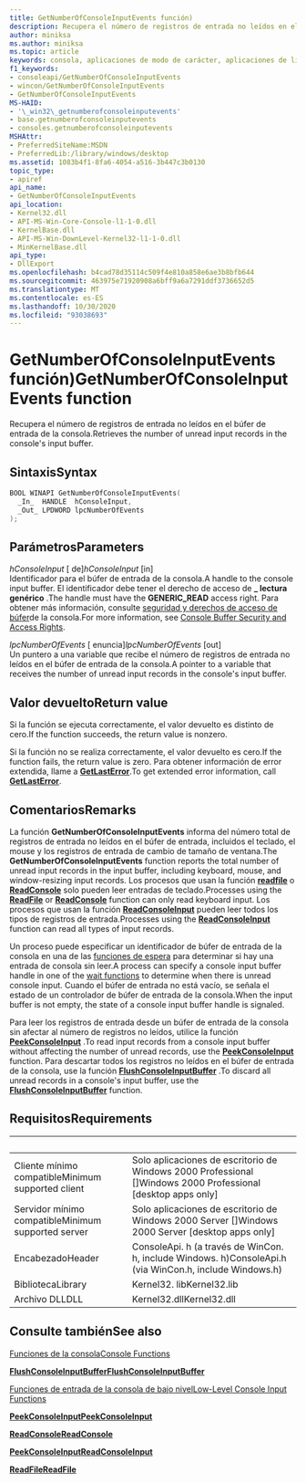 ```yaml
---
title: GetNumberOfConsoleInputEvents función)
description: Recupera el número de registros de entrada no leídos en el búfer de entrada de la consola.
author: miniksa
ms.author: miniksa
ms.topic: article
keywords: consola, aplicaciones de modo de carácter, aplicaciones de línea de comandos, aplicaciones de terminal, API de consola
f1_keywords:
- consoleapi/GetNumberOfConsoleInputEvents
- wincon/GetNumberOfConsoleInputEvents
- GetNumberOfConsoleInputEvents
MS-HAID:
- '\_win32\_getnumberofconsoleinputevents'
- base.getnumberofconsoleinputevents
- consoles.getnumberofconsoleinputevents
MSHAttr:
- PreferredSiteName:MSDN
- PreferredLib:/library/windows/desktop
ms.assetid: 1083b4f1-8fa6-4054-a516-3b447c3b0130
topic_type:
- apiref
api_name:
- GetNumberOfConsoleInputEvents
api_location:
- Kernel32.dll
- API-MS-Win-Core-Console-l1-1-0.dll
- KernelBase.dll
- API-MS-Win-DownLevel-Kernel32-l1-1-0.dll
- MinKernelBase.dll
api_type:
- DllExport
ms.openlocfilehash: b4cad78d35114c509f4e810a858e6ae3b8bfb644
ms.sourcegitcommit: 463975e71920908a6bff9a6a7291ddf3736652d5
ms.translationtype: MT
ms.contentlocale: es-ES
ms.lasthandoff: 10/30/2020
ms.locfileid: "93038693"
---
```

# <a name="getnumberofconsoleinputevents-function"></a><span data-ttu-id="e5f62-104">GetNumberOfConsoleInputEvents función)</span><span class="sxs-lookup"><span data-stu-id="e5f62-104">GetNumberOfConsoleInputEvents function</span></span>

<span data-ttu-id="e5f62-105">Recupera el número de registros de entrada no leídos en el búfer de entrada de la consola.</span><span class="sxs-lookup"><span data-stu-id="e5f62-105">Retrieves the number of unread input records in the console's input buffer.</span></span>

## <a name="syntax"></a><span data-ttu-id="e5f62-106">Sintaxis</span><span class="sxs-lookup"><span data-stu-id="e5f62-106">Syntax</span></span>

```C
BOOL WINAPI GetNumberOfConsoleInputEvents(
  _In_  HANDLE  hConsoleInput,
  _Out_ LPDWORD lpcNumberOfEvents
);
```

## <a name="parameters"></a><span data-ttu-id="e5f62-107">Parámetros</span><span class="sxs-lookup"><span data-stu-id="e5f62-107">Parameters</span></span>

<span data-ttu-id="e5f62-108">*hConsoleInput* \[ de\]</span><span class="sxs-lookup"><span data-stu-id="e5f62-108">*hConsoleInput* \[in\]</span></span>  
<span data-ttu-id="e5f62-109">Identificador para el búfer de entrada de la consola.</span><span class="sxs-lookup"><span data-stu-id="e5f62-109">A handle to the console input buffer.</span></span> <span data-ttu-id="e5f62-110">El identificador debe tener el derecho de acceso de **\_ lectura genérico** .</span><span class="sxs-lookup"><span data-stu-id="e5f62-110">The handle must have the **GENERIC\_READ** access right.</span></span> <span data-ttu-id="e5f62-111">Para obtener más información, consulte [seguridad y derechos de acceso de búfer](console-buffer-security-and-access-rights.md)de la consola.</span><span class="sxs-lookup"><span data-stu-id="e5f62-111">For more information, see [Console Buffer Security and Access Rights](console-buffer-security-and-access-rights.md).</span></span>

<span data-ttu-id="e5f62-112">*lpcNumberOfEvents* \[ enuncia\]</span><span class="sxs-lookup"><span data-stu-id="e5f62-112">*lpcNumberOfEvents* \[out\]</span></span>  
<span data-ttu-id="e5f62-113">Un puntero a una variable que recibe el número de registros de entrada no leídos en el búfer de entrada de la consola.</span><span class="sxs-lookup"><span data-stu-id="e5f62-113">A pointer to a variable that receives the number of unread input records in the console's input buffer.</span></span>

## <a name="return-value"></a><span data-ttu-id="e5f62-114">Valor devuelto</span><span class="sxs-lookup"><span data-stu-id="e5f62-114">Return value</span></span>

<span data-ttu-id="e5f62-115">Si la función se ejecuta correctamente, el valor devuelto es distinto de cero.</span><span class="sxs-lookup"><span data-stu-id="e5f62-115">If the function succeeds, the return value is nonzero.</span></span>

<span data-ttu-id="e5f62-116">Si la función no se realiza correctamente, el valor devuelto es cero.</span><span class="sxs-lookup"><span data-stu-id="e5f62-116">If the function fails, the return value is zero.</span></span> <span data-ttu-id="e5f62-117">Para obtener información de error extendida, llame a [**GetLastError**](https://msdn.microsoft.com/library/windows/desktop/ms679360).</span><span class="sxs-lookup"><span data-stu-id="e5f62-117">To get extended error information, call [**GetLastError**](https://msdn.microsoft.com/library/windows/desktop/ms679360).</span></span>

## <a name="remarks"></a><span data-ttu-id="e5f62-118">Comentarios</span><span class="sxs-lookup"><span data-stu-id="e5f62-118">Remarks</span></span>

<span data-ttu-id="e5f62-119">La función **GetNumberOfConsoleInputEvents** informa del número total de registros de entrada no leídos en el búfer de entrada, incluidos el teclado, el mouse y los registros de entrada de cambio de tamaño de ventana.</span><span class="sxs-lookup"><span data-stu-id="e5f62-119">The **GetNumberOfConsoleInputEvents** function reports the total number of unread input records in the input buffer, including keyboard, mouse, and window-resizing input records.</span></span> <span data-ttu-id="e5f62-120">Los procesos que usan la función [**readfile**](https://msdn.microsoft.com/library/windows/desktop/aa365467) o [**ReadConsole**](readconsole.md) solo pueden leer entradas de teclado.</span><span class="sxs-lookup"><span data-stu-id="e5f62-120">Processes using the [**ReadFile**](https://msdn.microsoft.com/library/windows/desktop/aa365467) or [**ReadConsole**](readconsole.md) function can only read keyboard input.</span></span> <span data-ttu-id="e5f62-121">Los procesos que usan la función [**ReadConsoleInput**](readconsoleinput.md) pueden leer todos los tipos de registros de entrada.</span><span class="sxs-lookup"><span data-stu-id="e5f62-121">Processes using the [**ReadConsoleInput**](readconsoleinput.md) function can read all types of input records.</span></span>

<span data-ttu-id="e5f62-122">Un proceso puede especificar un identificador de búfer de entrada de la consola en una de las [funciones de espera](https://msdn.microsoft.com/library/windows/desktop/ms687069) para determinar si hay una entrada de consola sin leer.</span><span class="sxs-lookup"><span data-stu-id="e5f62-122">A process can specify a console input buffer handle in one of the [wait functions](https://msdn.microsoft.com/library/windows/desktop/ms687069) to determine when there is unread console input.</span></span> <span data-ttu-id="e5f62-123">Cuando el búfer de entrada no está vacío, se señala el estado de un controlador de búfer de entrada de la consola.</span><span class="sxs-lookup"><span data-stu-id="e5f62-123">When the input buffer is not empty, the state of a console input buffer handle is signaled.</span></span>

<span data-ttu-id="e5f62-124">Para leer los registros de entrada desde un búfer de entrada de la consola sin afectar al número de registros no leídos, utilice la función [**PeekConsoleInput**](peekconsoleinput.md) .</span><span class="sxs-lookup"><span data-stu-id="e5f62-124">To read input records from a console input buffer without affecting the number of unread records, use the [**PeekConsoleInput**](peekconsoleinput.md) function.</span></span> <span data-ttu-id="e5f62-125">Para descartar todos los registros no leídos en el búfer de entrada de la consola, use la función [**FlushConsoleInputBuffer**](flushconsoleinputbuffer.md) .</span><span class="sxs-lookup"><span data-stu-id="e5f62-125">To discard all unread records in a console's input buffer, use the [**FlushConsoleInputBuffer**](flushconsoleinputbuffer.md) function.</span></span>

## <a name="requirements"></a><span data-ttu-id="e5f62-126">Requisitos</span><span class="sxs-lookup"><span data-stu-id="e5f62-126">Requirements</span></span>

| &nbsp; | &nbsp; |
|-|-|
| <span data-ttu-id="e5f62-127">Cliente mínimo compatible</span><span class="sxs-lookup"><span data-stu-id="e5f62-127">Minimum supported client</span></span> | <span data-ttu-id="e5f62-128">Solo aplicaciones de escritorio de Windows 2000 Professional \[\]</span><span class="sxs-lookup"><span data-stu-id="e5f62-128">Windows 2000 Professional \[desktop apps only\]</span></span> |
| <span data-ttu-id="e5f62-129">Servidor mínimo compatible</span><span class="sxs-lookup"><span data-stu-id="e5f62-129">Minimum supported server</span></span> | <span data-ttu-id="e5f62-130">Solo aplicaciones de escritorio de Windows 2000 Server \[\]</span><span class="sxs-lookup"><span data-stu-id="e5f62-130">Windows 2000 Server \[desktop apps only\]</span></span> |
| <span data-ttu-id="e5f62-131">Encabezado</span><span class="sxs-lookup"><span data-stu-id="e5f62-131">Header</span></span> | <span data-ttu-id="e5f62-132">ConsoleApi. h (a través de WinCon. h, include Windows. h)</span><span class="sxs-lookup"><span data-stu-id="e5f62-132">ConsoleApi.h (via WinCon.h, include Windows.h)</span></span> |
| <span data-ttu-id="e5f62-133">Biblioteca</span><span class="sxs-lookup"><span data-stu-id="e5f62-133">Library</span></span> | <span data-ttu-id="e5f62-134">Kernel32. lib</span><span class="sxs-lookup"><span data-stu-id="e5f62-134">Kernel32.lib</span></span> |
| <span data-ttu-id="e5f62-135">Archivo DLL</span><span class="sxs-lookup"><span data-stu-id="e5f62-135">DLL</span></span> | <span data-ttu-id="e5f62-136">Kernel32.dll</span><span class="sxs-lookup"><span data-stu-id="e5f62-136">Kernel32.dll</span></span> |

## <a name="see-also"></a><span data-ttu-id="e5f62-137">Consulte también</span><span class="sxs-lookup"><span data-stu-id="e5f62-137">See also</span></span>

[<span data-ttu-id="e5f62-138">Funciones de la consola</span><span class="sxs-lookup"><span data-stu-id="e5f62-138">Console Functions</span></span>](console-functions.md)

[<span data-ttu-id="e5f62-139">**FlushConsoleInputBuffer**</span><span class="sxs-lookup"><span data-stu-id="e5f62-139">**FlushConsoleInputBuffer**</span></span>](flushconsoleinputbuffer.md)

[<span data-ttu-id="e5f62-140">Funciones de entrada de la consola de bajo nivel</span><span class="sxs-lookup"><span data-stu-id="e5f62-140">Low-Level Console Input Functions</span></span>](low-level-console-input-functions.md)

[<span data-ttu-id="e5f62-141">**PeekConsoleInput**</span><span class="sxs-lookup"><span data-stu-id="e5f62-141">**PeekConsoleInput**</span></span>](peekconsoleinput.md)

[<span data-ttu-id="e5f62-142">**ReadConsole**</span><span class="sxs-lookup"><span data-stu-id="e5f62-142">**ReadConsole**</span></span>](readconsole.md)

[<span data-ttu-id="e5f62-143">**PeekConsoleInput**</span><span class="sxs-lookup"><span data-stu-id="e5f62-143">**ReadConsoleInput**</span></span>](readconsoleinput.md)

[<span data-ttu-id="e5f62-144">**ReadFile**</span><span class="sxs-lookup"><span data-stu-id="e5f62-144">**ReadFile**</span></span>](https://msdn.microsoft.com/library/windows/desktop/aa365467)

